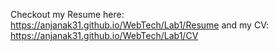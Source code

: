 Checkout my Resume here: https://anjanak31.github.io/WebTech/Lab1/Resume and my CV: https://anjanak31.github.io/WebTech/Lab1/CV